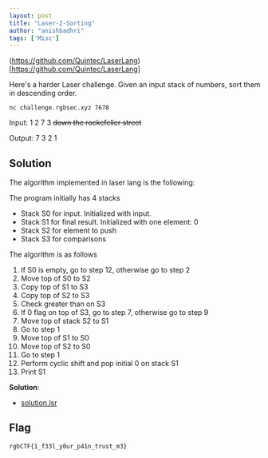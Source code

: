 ```yaml
---
layout: post
title: "Laser-2-Sorting"
author: "anishbadhri"
tags: ['Misc']
---
```


(https://github.com/Quintec/LaserLang)[https://github.com/Quintec/LaserLang]

Here's a harder Laser challenge. Given an input stack of numbers, sort them in descending order. 

`nc challenge.rgbsec.xyz 7678`

Input: 1 2 7 3 ~~down the rockefeller street~~

Output: 7 3 2 1

## Solution

The algorithm implemented in laser lang is the following:

The program initially has 4 stacks
- Stack S0 for input. Initialized with input.
- Stack S1 for final result. Initialized with one element: 0
- Stack S2 for element to push
- Stack S3 for comparisons

The algorithm is as follows
1. If S0 is empty, go to step 12, otherwise go to step 2
2. Move top of S0 to S2
3. Copy top of S1 to S3
4. Copy top of S2 to S3
5. Check greater than on S3
6. If 0 flag on top of S3, go to step 7, otherwise go to step 9
7. Move top of stack S2 to S1
8. Go to step 1
9. Move top of S1 to S0
10. Move top of S2 to S0
11. Go to step 1
12. Perform cyclic shift and pop initial 0 on stack S1
13. Print S1

**Solution**:
- [solution.lsr]({site.baseurl}/assets/Laser-2-Sorting/solution.lsr)

## Flag
```
rgbCTF{1_f33l_y0ur_p41n_trust_m3}
```
